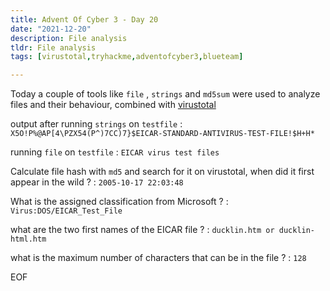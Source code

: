 ```yaml
---
title: Advent Of Cyber 3 - Day 20
date: "2021-12-20"
description: File analysis
tldr: File analysis
tags: [virustotal,tryhackme,adventofcyber3,blueteam]

---
```


Today a couple of tools like `file` , `strings` and `md5sum` were used to analyze files and their behaviour, combined with [virustotal](https://www.virustotal.com)

output after running `strings` on `testfile` :
`X5O!P%@AP[4\PZX54(P^)7CC)7}$EICAR-STANDARD-ANTIVIRUS-TEST-FILE!$H+H*`

running `file` on `testfile` :
`EICAR virus test files`

Calculate file hash with `md5` and search for it on virustotal, when did it first appear in the wild ? : 
`2005-10-17 22:03:48`

What is the assigned classification from Microsoft ? : 
`Virus:DOS/EICAR_Test_File`

what are the two first names of the EICAR file ? : 
`ducklin.htm or ducklin-html.htm`

what is the maximum number of characters that can be in the file ? : `128`

EOF